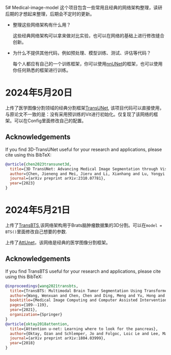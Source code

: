 5# Medical-image-model
这个项目包含一些常用且经典的网络架构整理，读研后期的才想起来整理，后期会不定时的更新。

- 整理这些网络架构有什么用？

  这些经典网络架构可以拿来做对比实验，也可以在网络的基础上进行修改缝合创新。

 
  
- 为什么不提供其他代码，例如预处理、模型训练、测试、评估等代码？

  每个人都应有自己的一个训练框架，你可以使用[nnUNet](https://github.com/MIC-DKFZ/nnUNet)的框架，也可以使用你任何熟悉的框架进行训练。
# 2024年5月20日
上传了医学图像分割领域的经典分割框架[TransUNet](https://github.com/Beckschen/TransUNet), 该项目代码可以直接使用，与原论文不一致的是：没有采用预训练的Vit进行初始化。仅复现了该网络的框架。可以在Config里面修改自己的配置。
## Acknowledgements
If you find 3D-TransUNet useful for your research and applications, please cite using this BibTeX:
```bibtex
@article{chen2023transunet3d,
  title={3D TransUNet: Advancing Medical Image Segmentation through Vision Transformers},
  author={Chen, Jieneng and Mei, Jieru and Li, Xianhang and Lu, Yongyi and Yu, Qihang and Wei, Qingyue},
  journal={arXiv preprint arXiv:2310.07781},
  year={2023}
}
```
# 2024年5月21日
上传了[TransBTS](https://github.com/Rubics-Xuan/TransBTS),该网络架构用于Brats脑肿瘤数据集的3D分割。可以在`model = BTS()`里面修改自己想要的参数.

上传了[AttUnet](https://github.com/ozan-oktay/Attention-Gated-Networks)，该网络是经典的医学图像分割框架。
## Acknowledgements
If you find TransBTS useful for your research and applications, please cite using this BibTeX:
```bibtex
@inproceedings{wang2021transbts,
  title={TransBTS: Multimodal Brain Tumor Segmentation Using Transformer},
  author={Wang, Wenxuan and Chen, Chen and Ding, Meng and Yu, Hong and Zha, Sen and Li, Jiangyun},
  booktitle={Medical Image Computing and Computer Assisted Intervention--MICCAI 2021: 24th International Conference, Strasbourg, France, September 27--October 1, 2021, Proceedings, Part I 24},
  pages={109--119},
  year={2021},
  organization={Springer}
}
@article{oktay2018attention,
  title={Attention u-net: Learning where to look for the pancreas},
  author={Oktay, Ozan and Schlemper, Jo and Folgoc, Loic Le and Lee, Matthew and Heinrich, Mattias and Misawa, Kazunari and Mori, Kensaku and McDonagh, Steven and Hammerla, Nils Y and Kainz, Bernhard and others},
  journal={arXiv preprint arXiv:1804.03999},
  year={2018}
}
```
